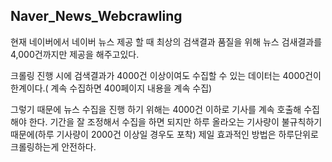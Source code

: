 ## Naver_News_Webcrawling
현재 네이버에서 네이버 뉴스 제공 할 때 최상의 검색결과 품질을 위해 뉴스 검새결과를 4,000건까지만 제공을 해주고있다. 

크롤링 진행 시에 검색결과가 4000건 이상이여도 수집할 수 있는 데이터는 4000건이 한계이다.( 계속 수집하면 400페이지 내용을 계속 수집) 

그렇기 때문에 뉴스 수집을 진행 하기 위해는 4000건 이하로 기사를 계속 호출해 수집해야 한다. 기간을 잘 조정해서 수집을 하면 되지만 하루 올라오는 기사량이 
불규칙하기 때문에(하루 기사량이 2000건 이상일 경우도 포착) 제일 효과적인 방법은 하루단위로 크롤링하는게 안전하다.

